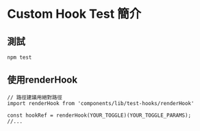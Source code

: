 # Custom Hook Test 簡介

## 測試
```
npm test
```

## 使用renderHook
```
// 路徑建議用絕對路徑
import renderHook from 'components/lib/test-hooks/renderHook'

const hookRef = renderHook(YOUR_TOGGLE)(YOUR_TOGGLE_PARAMS);
//...

```